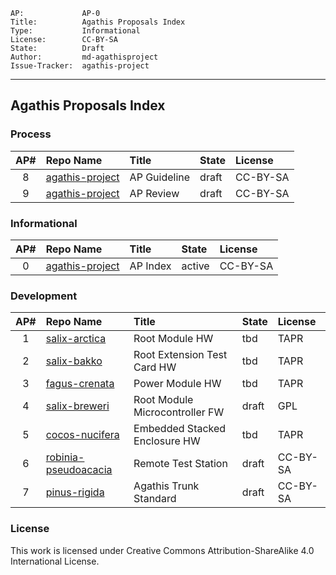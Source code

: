     AP:             AP-0
    Title:          Agathis Proposals Index
    Type:           Informational
    License:        CC-BY-SA
    State:          Draft
    Author:         md-agathisproject
    Issue-Tracker:  agathis-project
---

## Agathis Proposals Index

### Process

AP# | Repo Name         |   Title                         | State | License
:--:|:------------------|:--------------------------------|:------|:--------
8   |[agathis-project](https://github.com/agathis-project/agathis-project/blob/master/AP-8/AP-8.md)  | AP Guideline                    | draft | CC-BY-SA
9   |[agathis-project](https://github.com/agathis-project/agathis-project/blob/master/AP-9/AP-9.md)  | AP Review                       | draft | CC-BY-SA

### Informational

AP# |Repo Name          |  Title                          | State | License
:--:|:------------------|:--------------------------------|:------|:--------
0   |[agathis-project](https://github.com/agathis-project/agathis-project)          |  AP Index        | active | CC-BY-SA

### Development

AP# |Repo Name                                                                                      |  Title                          | State  | License
:--:|:----------------------------------------------------------------------------------------------|:--------------------------------|:------ |:--------
1   |[salix-arctica](https://github.com/agathis-project/salix-arctica)                              |  Root Module HW                 | tbd    | TAPR
2   |[salix-bakko](https://github.com/agathis-project/salix-bakko)                                  |  Root Extension Test Card HW    | tbd    | TAPR
3   |[fagus-crenata](https://github.com/agathis-project/fagus-crenata)                              |  Power Module HW                | tbd    | TAPR
4   |[salix-breweri](https://github.com/agathis-project/salix-breweri)                              |  Root Module Microcontroller FW | draft  | GPL
5   |[cocos-nucifera](https://github.com/agathis-project/cocos-nucifera)                            |  Embedded Stacked Enclosure HW  | tbd    | TAPR
6   |[robinia-pseudoacacia](https://github.com/agathis-project/robinia-pseudoacacia)                |  Remote Test Station            | draft  | CC-BY-SA
7   |[pinus-rigida](https://github.com/agathis-project/pinus-rigida)                                |  Agathis Trunk Standard         | draft  | CC-BY-SA

### License

This work is licensed under Creative Commons Attribution-ShareAlike 4.0
International License.
